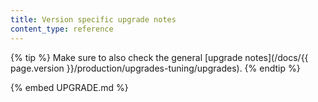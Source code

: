 ```yaml
---
title: Version specific upgrade notes
content_type: reference
---
```


{% tip %}
Make sure to also check the general [upgrade notes](/docs/{{ page.version }}/production/upgrades-tuning/upgrades).
{% endtip %}

{% embed UPGRADE.md %}
